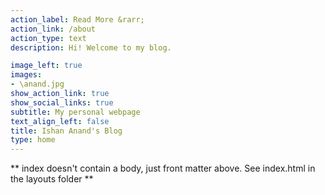 ```yaml
---
action_label: Read More &rarr;
action_link: /about
action_type: text
description: Hi! Welcome to my blog. 

image_left: true
images:
- \anand.jpg
show_action_link: true
show_social_links: true
subtitle: My personal webpage
text_align_left: false
title: Ishan Anand's Blog
type: home
---
```


** index doesn't contain a body, just front matter above.
See index.html in the layouts folder **
